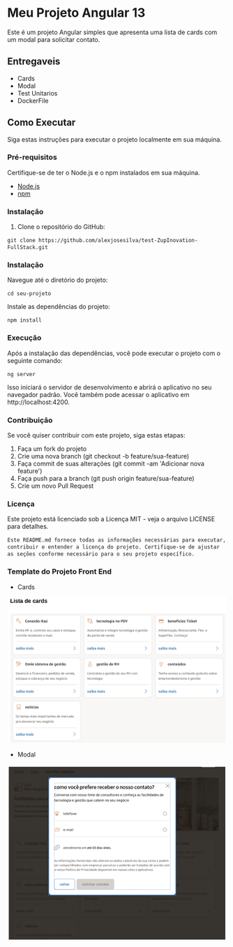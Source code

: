 # Meu Projeto Angular 13

Este é um projeto Angular simples que apresenta uma lista de cards com um modal para solicitar contato.

## Entregaveis
- Cards
- Modal
- Test Unitarios
- DockerFile


## Como Executar

Siga estas instruções para executar o projeto localmente em sua máquina.

### Pré-requisitos

Certifique-se de ter o Node.js e o npm instalados em sua máquina.

- [Node.js](https://nodejs.org/)
- [npm](https://www.npmjs.com/)

### Instalação

1. Clone o repositório do GitHub:

```
git clone https://github.com/alexjosesilva/test-ZupInovation-FullStack.git
```

### Instalação

Navegue até o diretório do projeto:

```
cd seu-projeto
```

Instale as dependências do projeto:

```
npm install
```

### Execução
Após a instalação das dependências, você pode executar o projeto com o seguinte comando:

```
ng server
```

Isso iniciará o servidor de desenvolvimento e abrirá o aplicativo no seu navegador padrão. Você também pode acessar o aplicativo em http://localhost:4200.

### Contribuição

Se você quiser contribuir com este projeto, siga estas etapas:

1. Faça um fork do projeto
2. Crie uma nova branch (git checkout -b feature/sua-feature)
3. Faça commit de suas alterações (git commit -am 'Adicionar nova feature')
4. Faça push para a branch (git push origin feature/sua-feature)
5. Crie um novo Pull Request

### Licença

Este projeto está licenciado sob a Licença MIT - veja o arquivo LICENSE para detalhes.

```
Este README.md fornece todas as informações necessárias para executar, contribuir e entender a licença do projeto. Certifique-se de ajustar as seções conforme necessário para o seu projeto específico.
```

### Template do Projeto Front End

- Cards

![Listagem dos cards](src/assets/img/lista-cards.png)

- Modal

![Tela Modal](src/assets/img/modal.png)